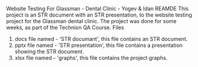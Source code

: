 Website Testing For Glassman - Dental Clinic - Yogev & Idan
REAMDE
This project is an STR document with an STR presentation, to the website testing project for the Glassman dental clinic.
The project was done for some weeks, as part of the Technion QA Course.
Files
1. docs file named - 'STR documant', this file contains an STR document.
2. pptx file named - 'STR presentation', this file contains a presentation showing the STR document.
3. xlsx file named - 'graphs', this file contains the project graphs.
